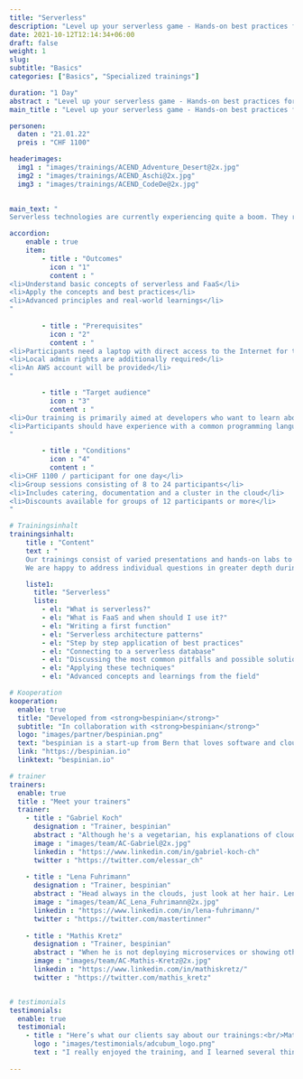 ```yaml
---
title: "Serverless"
description: "Level up your serverless game - Hands-on best practices for serverless and FaaS."
date: 2021-10-12T12:14:34+06:00
draft: false
weight: 1
slug: 
subtitle: "Basics"
categories: ["Basics", "Specialized trainings"]

duration: "1 Day"
abstract : "Level up your serverless game - Hands-on best practices for serverless and FaaS."
main_title : "Level up your serverless game - Hands-on best practices für serverless und FaaS"

personen: 
  daten : "21.01.22"
  preis : "CHF 1100"

headerimages:
  img1 : "images/trainings/ACEND_Adventure_Desert@2x.jpg"
  img2 : "images/trainings/ACEND_Aschi@2x.jpg"
  img3 : "images/trainings/ACEND_CodeDe@2x.jpg"
      

main_text: "
Serverless technologies are currently experiencing quite a boom. They range from Function-as-a-Service (FaaS) to complete database and queuing systems to authentication and monitoring solutions. In this training, we will mainly look at FaaS and create corresponding functions that follow common best practices and run in AWS Lambda. In doing so, we will learn about certain stumbling blocks and peculiarities of these platforms and how to deal with them."

accordion:
    enable : true
    item:
        - title : "Outcomes"
          icon : "1"
          content : "
<li>Understand basic concepts of serverless and FaaS</li>
<li>Apply the concepts and best practices</li>
<li>Advanced principles and real-world learnings</li>
"
 
        - title : "Prerequisites"
          icon : "2"
          content : "
<li>Participants need a laptop with direct access to the Internet for the training</li>
<li>Local admin rights are additionally required</li>
<li>An AWS account will be provided</li>
"

        - title : "Target audience"
          icon : "3"
          content : "
<li>Our training is primarily aimed at developers who want to learn about this new world and its advantages and disadvantages</li>
<li>Participants should have experience with a common programming language, but this is not a strict requirement</li>
"

        - title : "Conditions"
          icon : "4"
          content : "
<li>CHF 1100 / participant for one day</li>
<li>Group sessions consisting of 8 to 24 participants</li>
<li>Includes catering, documentation and a cluster in the cloud</li>
<li>Discounts available for groups of 12 participants or more</li>
"

# Trainingsinhalt
trainingsinhalt: 
    title : "Content"
    text : "
    Our trainings consist of varied presentations and hands-on labs to convey their content in an exciting way.
    We are happy to address individual questions in greater depth during the training."

    liste1:
      title: "Serverless"
      liste:
        - el: "What is serverless?"
        - el: "What is FaaS and when should I use it?"
        - el: "Writing a first function"
        - el: "Serverless architecture patterns"
        - el: "Step by step application of best practices"
        - el: "Connecting to a serverless database"
        - el: "Discussing the most common pitfalls and possible solutions"
        - el: "Applying these techniques"
        - el: "Advanced concepts and learnings from the field"

# Kooperation
kooperation:
  enable: true
  title: "Developed from <strong>bespinian</strong>"
  subtitle: "In collaboration with <strong>bespinian</strong>"
  logo: "images/partner/bespinian.png"
  text: "bespinian is a start-up from Bern that loves software and cloud computing. As \"Cloud Native Citizens\" they are at home on different cloud platforms and help their customers in close collaboration to build new software in the cloud or to bring existing ones to the cloud."
  link: "https://bespinian.io"
  linktext: "bespinian.io"

# trainer
trainers:
  enable: true
  title : "Meet your trainers"
  trainer:
    - title : "Gabriel Koch"
      designation : "Trainer, bespinian"
      abstract : "Although he's a vegetarian, his explanations of cloud technologies have a lot of meat on the bone."
      image : "images/team/AC-Gabriel@2x.jpg"
      linkedin : "https://www.linkedin.com/in/gabriel-koch-ch"
      twitter : "https://twitter.com/elessar_ch"
    
    - title : "Lena Fuhrimann"
      designation : "Trainer, bespinian"
      abstract : "Head always in the clouds, just look at her hair. Lena loves modernizing software and working with new technologies. She uses Arch btw."
      image : "images/team/AC_Lena_Fuhrimann@2x.jpg"
      linkedin : "https://www.linkedin.com/in/lena-fuhrimann/"
      twitter : "https://twitter.com/mastertinner"
      
    - title : "Mathis Kretz"
      designation : "Trainer, bespinian"
      abstract : "When he is not deploying microservices or showing others how to do it, he is cooking, preferably with fire."
      image : "images/team/AC-Mathis-Kretz@2x.jpg"
      linkedin : "https://www.linkedin.com/in/mathiskretz/"
      twitter : "https://twitter.com/mathis_kretz"


# testimonials
testimonials:
  enable: true
  testimonial:
    - title : "Here’s what our clients say about our trainings:<br/>Matthias Summer, Austria"
      logo : "images/testimonials/adcubum_logo.png"
      text : "I really enjoyed the training, and I learned several things that helped me with my daily tasks. You could tell that the trainers had a lot of practical experience with and passion for the technology. They also supported us well and gave us useful advice."     
      
---
```


